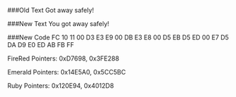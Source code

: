 ###Old Text
Got away safely!

###New Text
You got away safely!

###New Code
FC 10 11 00 D3 E3 E9 00 DB E3 E8 00 D5 EB D5 ED 00 E7 D5 DA D9 E0 ED AB FB FF

FireRed Pointers: 0xD7698, 0x3FE288

Emerald Pointers: 0x14E5A0, 0x5CC5BC

Ruby Pointers: 0x120E94, 0x4012D8